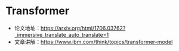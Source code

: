 # Transformer
- 论文地址：https://arxiv.org/html/1706.03762?_immersive_translate_auto_translate=1
- 文章讲解：https://www.ibm.com/think/topics/transformer-model


